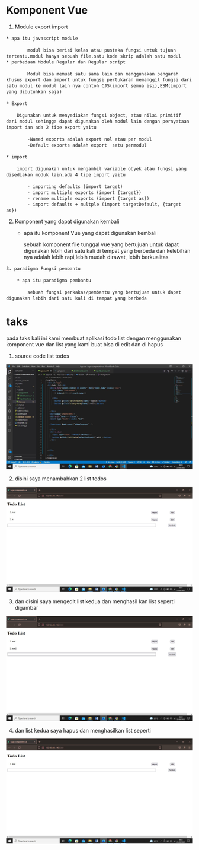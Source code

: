 # Komponent Vue

   1. Module export import

    * apa itu javascript module 

            modul bisa berisi kelas atau pustaka fungsi untuk tujuan tertentu.modul hanya sebuah file.satu kode skrip adalah satu modul
    * perbedaan Module Regular dan Regular script

            Modul bisa memuat satu sama lain dan menggunakan pengarah khusus export dan import untuk fungsi pertukaran memanggil fungsi dari satu modul ke modul lain nya contoh CJS(import semua isi),ESM(import yang dibutuhkan saja)

    * Export

        Digunakan untuk menyediakan fungsi object, atau nilai primitif dari modul sehingga dapat digunakan oleh modul lain dengan pernyataan import dan ada 2 tipe export yaitu

            -Named exports adalah export nol atau per modul
            -Default exports adalah export  satu permodul

    * import 

        import digunakan untuk mengambil variable obyek atau fungsi yang disediakan moduk lain,ada 4 tipe import yaitu

            - importing defaults (import target)
            - import multiple exports (import {target})
            - rename multiple exports (import {target as})
            - import defaults + multple (import targetDefault, {target as})

   2.  Komponent yang dapat digunakan kembali

        * apa itu komponent Vue yang dapat digunakan kembali

            sebuah komponent file tunggal vue yang bertujuan untuk dapat digunakan lebih dari satu kali di tempat yang berbeda dan kelebihan nya adalah lebih rapi,lebih mudah dirawat, lebih berkualitas
    
    3. paradigma Fungsi pembantu

        * apa itu paradigma pembantu 

            sebuah fungsi perkakas/pembantu yang bertujuan untuk dapat digunakan lebih dari satu kali di tempat yang berbeda

# taks

pada taks kali ini kami membuat aplikasi todo list dengan menggunakan komponent vue dan list yang kami buat bisa di edit dan di hapus

1. source code list todos

![screenshots Jawaban no 1](https://github.com/pardi123/VUE_M-SUPARDI/blob/main/13_Komponent%20Vue/screenshots/tugas%20komponent%20vue%20source%20code.JPG)   

2. disini saya menambahkan 2 list todos 

![screenshots Jawaban no 1](https://github.com/pardi123/VUE_M-SUPARDI/blob/main/13_Komponent%20Vue/screenshots/tugas%20komponen%20vue%20hasil%20list.JPG)

3. dan disini saya mengedit list kedua dan menghasil kan list seperti digambar

![screenshots Jawaban no 1](https://github.com/pardi123/VUE_M-SUPARDI/blob/main/13_Komponent%20Vue/screenshots/tugas%20komponen%20vue%20hasil%20edit.JPG)

4. dan list kedua saya hapus dan menghasilkan list seperti

![screenshots Jawaban no 1](https://github.com/pardi123/VUE_M-SUPARDI/blob/main/13_Komponent%20Vue/screenshots/tugas%20komponen%20vue%20hasil%20hapus.JPG)
